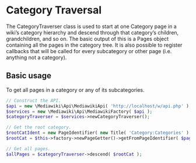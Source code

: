 # Category Traversal

The CategoryTraverser class is used to start at one Category page in a wiki’s category hierarchy and descend through that category’s children, grandchildren, and so on. The basic output of this is a Pages object containing all the pages in the category tree. It is also possible to register callbacks that will be called for every subcategory or other page (i.e. anything not a category).

## Basic usage

To get all pages in a category or any of its subcategories.

```php
// Construct the API.
$api = new \Mediawiki\Api\MediawikiApi( 'http://localhost/w/api.php' );
$services = new \Mediawiki\Api\MediawikiFactory( $api );
$categoryTraverser = $services->newCategoryTraverser();

// Get the root category.
$rootCatIdent = new PageIdentifier( new Title( 'Category:Categories' ) );
$rootCat = $this->factory->newPageGetter()->getFromPageIdentifier( $pageIdentifier );

// Get all pages.
$allPages = $categoryTraverser->descend( $rootCat );
```